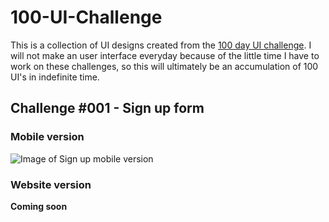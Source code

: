 # 100-UI-Challenge
This is a collection of UI designs created from the [100 day UI challenge](http://www.dailyui.co/). I will not make an user interface everyday because of the little time I have to work on these challenges, so this will ultimately be an accumulation of 100 UI's in indefinite time.

## Challenge #001 - Sign up form

### Mobile version
![Image of Sign up mobile version](https://github.com/Dayan-Zhanchi/100-UI-Challenge/blob/master/%23001%20-%20Sign%20up/Sign%20up%20-%20mobile%20version%202.png)

### Website version
**Coming soon**
